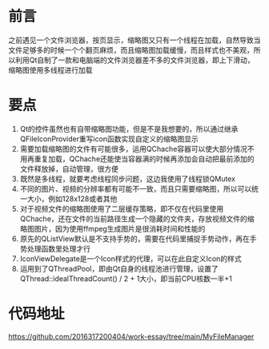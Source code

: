 # 前言
之前遇见一个文件浏览器，按页显示，缩略图又只有一个线程在加载，自然导致当文件足够多的时候一个个翻页麻烦，而且缩略图加载缓慢，而且样式也不美观，所以利用Qt自制了一款和电脑端的文件浏览器差不多的文件浏览器，即上下滑动，缩略图使用多线程进行加载

# 要点
1. Qt的控件虽然也有自带缩略图功能，但是不是我想要的，所以通过继承QFileIconProvider重写icon函数实现自定义的缩略图显示
2. 需要加载缩略图的文件有可能很多，运用QChache容器可以使大部分情况不用再重复加载，QChache还能使当容器满的时候再添加会自动把最前添加的文件释放掉，自动管理，很方便
3. 既然是多线程，就要考虑线程同步问题，这边我使用了线程锁QMutex
4. 不同的图片、视频的分辨率都有可能不一致，而且只需要缩略图，所以可以统一大小，例如128x128或者其他
5. 对于视频文件的缩略图使用了二层缓存策略，即不仅在代码里使用QChache，还在文件的当前路径生成一个隐藏的文件夹，存放视频文件的缩略图图片，因为使用ffmpeg生成图片是很消耗时间和性能的
6. 原先的QListView默认是不支持手势的，需要在代码里捕捉手势动作，再在手势处理函数里处理才行
7. ‎IconViewDelegate是一个Icon样式的代理，可以在此自定义Icon的样式
8. 运用到了QThreadPool，即由Qt自身的线程池进行管理，设置了QThread::idealThreadCount() / 2 + 1大小，即当前CPU核数一半+1

# 代码地址
https://github.com/2016317200404/work-essay/tree/main/MyFileManager